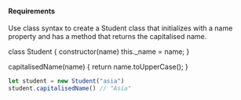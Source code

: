 #### Requirements
Use class syntax to create a Student class that initializes with a name property and has a method that returns the capitalised name.

class Student {
    constructor(name)
    this._name = name;
}

capitalisedName(name) {
    return name.toUpperCase();
}
```js
let student = new Student("asia")
student.capitalisedName() // "Asia"
```
